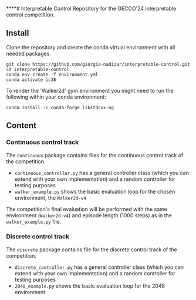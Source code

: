 ****# Interpretable Control
Repository for the GECCO'24 interpretable control competition.

## Install
Clone the repository and create the conda virtual environment with all needed packages.
```shell
git clone https://github.com/giorgia-nadizar/interpretable-control.git
cd interpretable-control
conda env create -f environment.yml
conda activate ic38
```
To render the 'Walker2d' gym environment you might need to run the following within your conda environment:
```shell
conda install -c conda-forge libstdcxx-ng
```

## Content

### Continuous control track
The `continuous` package contains files for the continuous control track of the competition.
- `continuous_controller.py` has a general controller class (which you can extend with your own implementation) and a random controller for testing purposes
- `walker_example.py` shows the basic evaluation loop for the chosen environment, the `Walker2d-v4`

The competition's final evaluation will be performed with the same environment (`Walker2d-v4`) and episode length 
(1000 steps) as in the `walker_example.py` file.

### Discrete control track
The `discrete` package contains file for the discrete control track of the competition.
- `discrete_controller.py` has a general controller class (which you can extend with your own implementation) and a random controller for testing purposes
- `2048_example.py` shows the basic evaluation loop for the 2048 environment
